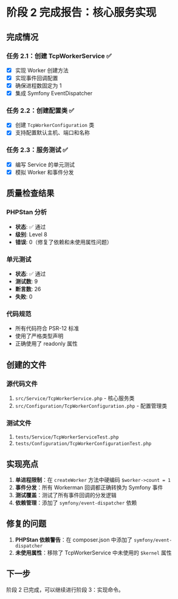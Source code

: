 # 阶段 2 完成报告：核心服务实现

## 完成情况

### 任务 2.1：创建 TcpWorkerService ✅
- [x] 实现 Worker 创建方法
- [x] 实现事件回调配置
- [x] 确保进程数固定为 1
- [x] 集成 Symfony EventDispatcher

### 任务 2.2：创建配置类 ✅
- [x] 创建 `TcpWorkerConfiguration` 类
- [x] 支持配置默认主机、端口和名称

### 任务 2.3：服务测试 ✅
- [x] 编写 Service 的单元测试
- [x] 模拟 Worker 和事件分发

## 质量检查结果

### PHPStan 分析
- **状态**: ✅ 通过
- **级别**: Level 8
- **错误**: 0（修复了依赖和未使用属性问题）

### 单元测试
- **状态**: ✅ 通过
- **测试数**: 9
- **断言数**: 26
- **失败**: 0

### 代码规范
- 所有代码符合 PSR-12 标准
- 使用了严格类型声明
- 正确使用了 readonly 属性

## 创建的文件

### 源代码文件
1. `src/Service/TcpWorkerService.php` - 核心服务类
2. `src/Configuration/TcpWorkerConfiguration.php` - 配置管理类

### 测试文件
1. `tests/Service/TcpWorkerServiceTest.php`
2. `tests/Configuration/TcpWorkerConfigurationTest.php`

## 实现亮点

1. **单进程限制**：在 `createWorker` 方法中硬编码 `$worker->count = 1`
2. **事件分发**：所有 Workerman 回调都正确转换为 Symfony 事件
3. **测试覆盖**：测试了所有事件回调的分发逻辑
4. **依赖管理**：添加了 `symfony/event-dispatcher` 依赖

## 修复的问题

1. **PHPStan 依赖警告**：在 composer.json 中添加了 `symfony/event-dispatcher`
2. **未使用属性**：移除了 TcpWorkerService 中未使用的 `$kernel` 属性

## 下一步

阶段 2 已完成，可以继续进行阶段 3：实现命令。